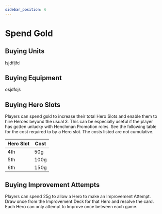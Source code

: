 ```yaml
---
sidebar_position: 6
---
```

# Spend Gold

## Buying Units

lsjdfljfd

## Buying Equipment

osjdfojs

## Buying Hero Slots

Players can spend gold to increase their total Hero Slots and enable them to hire Heroes beyond the usual 3. This can be especially useful if the player has gotten unlucky with Henchman Promotion roles. See the following table for the cost required to by a Hero slot. The costs listed are not cumulative.

| Hero Slot | Cost |
| --------- | ---- |
| 4th       | 50g  |
| 5th       | 100g |
| 6th       | 150g |
## Buying Improvement Attempts

Players can spend 25g to allow a Hero to make an Improvement Attempt. Draw once from the Improvement Deck for that Hero and resolve the card. Each Hero can only attempt to Improve once between each game.

<!--

Include trying to cure the plague??

-->

